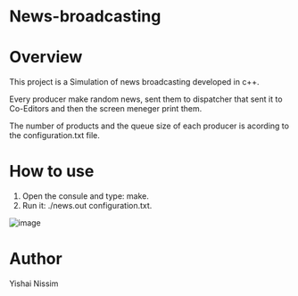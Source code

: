 # News-broadcasting
# Overview
This project is a Simulation of news broadcasting developed in c++.

Every producer make random news, sent them to dispatcher that sent it to Co-Editors and then the screen meneger print them.

The number of products and the queue size of each producer is acording to the configuration.txt file.

# How to use
1. Open the consule and type: make.
2. Run it: ./news.out configuration.txt.

  ![image](https://github.com/user-attachments/assets/4dc5cfe5-9700-4e98-9258-9fd0bff1a1fd)



# Author
Yishai Nissim
